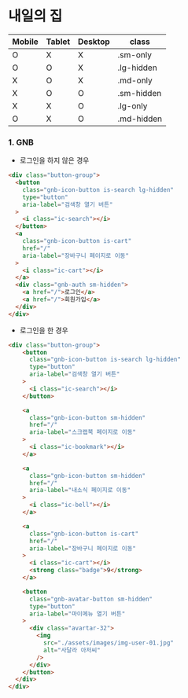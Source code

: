 # 내일의 집

| Mobile | Tablet | Desktop | class      |
| ------ | ------ | ------- | ---------- |
| O      | X      | X       | .sm-only   |
| O      | O      | X       | .lg-hidden |
| X      | O      | X       | .md-only   |
| X      | O      | O       | .sm-hidden |
| X      | X      | O       | .lg-only   |
| O      | X      | O       | .md-hidden |

### 1. GNB

- 로그인을 하지 않은 경우

```html
<div class="button-group">
  <button
    class="gnb-icon-button is-search lg-hidden"
    type="button"
    aria-label="검색창 열기 버튼"
  >
    <i class="ic-search"></i>
  </button>
  <a
    class="gnb-icon-button is-cart"
    href="/"
    aria-label="장바구니 페이지로 이동"
  >
    <i class="ic-cart"></i>
  </a>
  <div class="gnb-auth sm-hidden">
    <a href="/">로그인</a>
    <a href="/">회원가입</a>
  </div>
</div>
```

- 로그인을 한 경우

```html
<div class="button-group">
    <button
      class="gnb-icon-button is-search lg-hidden"
      type="button"
      aria-label="검색창 열기 버튼"
    >
      <i class="ic-search"></i>
    </button>

    <a
      class="gnb-icon-button sm-hidden"
      href="/"
      aria-label="스크랩북 페이지로 이동"
    >
      <i class="ic-bookmark"></i>
    </a>

    <a
      class="gnb-icon-button sm-hidden"
      href="/"
      aria-label="내소식 페이지로 이동"
    >
      <i class="ic-bell"></i>
    </a>

    <a
      class="gnb-icon-button is-cart"
      href="/"
      aria-label="장바구니 페이지로 이동"
    >
      <i class="ic-cart"></i>
      <strong class="badge">9</strong>
    </a>

    <button
      class="gnb-avatar-button sm-hidden"
      type="button"
      aria-label="마이메뉴 열기 버튼"
    >
      <div class="avartar-32">
        <img
          src="./assets/images/img-user-01.jpg"
          alt="사달라 아저씨"
        />
      </div>
    </button>
  </div>
</div>
```

